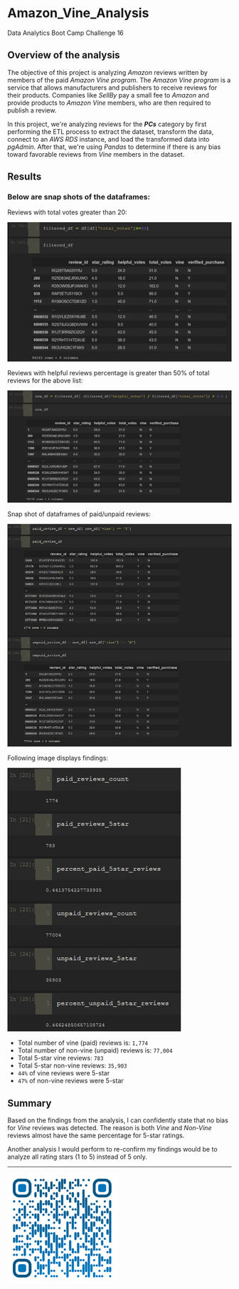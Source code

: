 # Amazon_Vine_Analysis
Data Analytics Boot Camp Challenge 16

## Overview of the analysis

The objective of this project is analyzing *Amazon* reviews written by members of the paid *Amazon Vine program*. The *Amazon Vine program* is a service that allows manufacturers and publishers to receive reviews for their products. Companies like *SellBy* pay a small fee to *Amazon* and provide products to *Amazon Vine* members, who are then required to publish a review.

In this project, we're analyzing reviews for the ***PCs*** category by first performing the ETL process to extract the dataset, transform the data, connect to an *AWS RDS* instance, and load the transformed data into *pgAdmin*. After that, we're using *Pandas* to determine if there is any bias toward favorable reviews from *Vine* members in the dataset.

## Results

### Below are snap shots of the dataframes:

Reviews with total votes greater than 20:

![Votes Greater Than 20](./Resources/DF_votesGreaterThan20.png)

Reviews with helpful reviews percentage is greater than 50% of total reviews for the above list:

![Helpful Reviews % Greater Than 50%](./Resources/DF_helpfulVotesPercentGreater50Precent.png)

Snap shot of dataframes of paid/unpaid reviews:

![Paid/Unpaid Reviews](./Resources/DF_paidAndUnpaidReviews.png)

Following image displays findings:

![Findings](./Resources/results.png)

- Total number of vine (paid) reviews is: `1,774`
- Total number of non-vine (unpaid) reviews is: `77,004`
- Total 5-star vine reviews: `783`
- Total 5-star non-vine reviews: `35,903`
- `44%` of vine reviews were 5-star
- `47%` of non-vine reviews were 5-star


## Summary

Based on the findings from the analysis, I can confidently state that no bias for *Vine* reviews was detected. The reason is both *Vine* and *Non-Vine* reviews almost have the same percentage for 5-star ratings.

Another analysis I would perform to re-confirm my findings would be to analyze all rating stars (1 to 5) instead of 5 only.

---

![Saeed Al-Yacoubi](./Resources/qr-code.png)